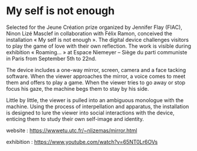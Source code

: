 # My self is not enough

Selected for the Jeune Création prize organized by Jennifer Flay (FIAC), Ninon Lizé Masclef in collaboration with Félix Ramon, conceived the installation « My self is not enough ». The digital device challenges visitors to play the game of love with their own reflection. The work is visible during exhibition « Roaming... » at Espace Niemeyer – Siège du parti communiste in Paris from September 5th to 22nd. 


The device includes a one-way mirror, screen, camera and a face tacking software. When the viewer approaches the mirror, a voice comes to meet them and offers to play a game. When the viewer tries to go away or stop focus his gaze, the machine begs them to stay by his side.
 
Little by little, the viewer is pulled into an ambiguous monologue with the machine. 
Using the process of interpellation and apparatus, the installation is designed to lure the viewer into social interactions with the device, enticing them to study their own self-image and identity.

website : https://wwwetu.utc.fr/~nlizemas/mirror.html

exhibition : https://www.youtube.com/watch?v=65NT0Lr6OVs
